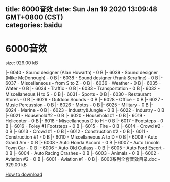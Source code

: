 
title: 6000音效
date: Sun Jan 19 2020 13:09:48 GMT+0800 (CST)    
categories: baidu
---

# 6000音效
size: 929.00 kB
 
 
|- 6040 - Sound designer (Alan Howarth) - 0 B
|- 6039 - Sound designer (Mike McDonough) - 0 B
|- 6038 - Sound designer (Frank Serafine) - 0 B
|- 6037 - Miscellaneous - from S to Z - 0 B
|- 6036 - Weather - 0 B
|- 6035 - Water - 0 B
|- 6034 - Traffic - 0 B
|- 6033 - Transportation - 0 B
|- 6032 - Miscellaneous H to S - 0 B
|- 6031 - Sports - 0 B
|- 6030 - Restaurant Stores - 0 B
|- 6029 - Outdoor Sounds - 0 B
|- 6028 - Office - 0 B
|- 6027 - Music Percussion - 0 B
|- 6026 - Motos - 0 B
|- 6025 - Military - 0 B
|- 6024 - Marine - 0 B
|- 6023 - Industry&Jungle - 0 B
|- 6022 - Industry - 0 B
|- 6021 - Household#2 - 0 B
|- 6020 - Household #1 - 0 B
|- 6019 - Helicopter - 0 B
|- 6018 - Miscellaneous D to H - 0 B
|- 6017 - Footsteps - 0 B
|- 6016 - Foley #1 Footsteps - 0 B
|- 6015 - Fire - 0 B
|- 6014 - Crowd #2 - 0 B
|- 6013 - Crowd #1 - 0 B
|- 6012 - Construction #2 - 0 B
|- 6011 - Construction #1 - 0 B
|- 6010 - Miscellaneous A to D - 0 B
|- 6009 - Auto Grand Am - 0 B
|- 6008 - Auto Honda Accord - 0 B
|- 6007 - Auto Lincoln Town Car - 0 B
|- 6006 - Auto Old Cutlass - 0 B
|- 6005 - Auto Ford Escort - 0 B
|- 6004 - Auto Racing Crashes - 0 B
|- 6003 - Animals - 0 B
|- 6002 - Aviation #2 - 0 B
|- 6001 - Aviation #1 - 0 B
|- 6000系列全套音效目录.doc - 929.00 kB

[How to download](https://bpcam.bemobtrk.com/go/2ceec3aa-1ca2-46d6-b9ff-aaa5c184517c?jno=696)
